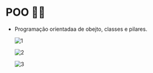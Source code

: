 # POO 🐝🍯

* Programação orientadaa de obejto, classes e pilares.

  ![1](https://github.com/user-attachments/assets/e127f9af-9705-4540-96f7-c2a420f9011d)

  ![2](https://github.com/user-attachments/assets/87896c20-9b85-4720-bb51-724a6d067303)

  ![3](https://github.com/user-attachments/assets/0dc82a82-eba0-42b5-ac39-236cbeeca6a4)



 
